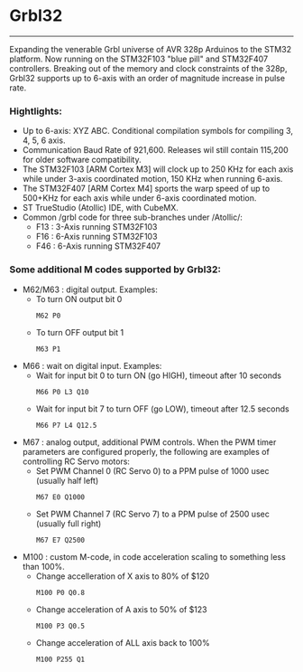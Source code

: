 # Grbl32
***

Expanding the venerable Grbl universe of AVR 328p Arduinos to the STM32 platform.  Now running on the STM32F103 "blue pill" and STM32F407 controllers. Breaking out of the memory and clock constraints of the 328p, Grbl32 supports up to 6-axis with an order of magnitude increase in pulse rate. 

### Hightlights:
* Up to 6-axis: XYZ ABC. Conditional compilation symbols for compiling 3, 4, 5, 6 axis.
* Communication Baud Rate of 921,600. Releases wil still contain 115,200 for older software compatibility.
* The STM32F103 [ARM Cortex M3] will clock up to 250 KHz for each axis while under 3-axis coordinated motion,  150 KHz when running 6-axis.
* The STM32F407 [ARM Cortex M4] sports the warp speed of up to 500+KHz for each axis while under 6-axis coordinated motion.
* ST TrueStudio (Atollic) IDE, with CubeMX.
* Common /grbl code for three sub-branches under /Atollic/:
  * F13 : 3-Axis running STM32F103
  * F16 : 6-Axis running STM32F103
  * F46 : 6-Axis running STM32F407

### Some additional M codes supported by Grbl32:
* M62/M63 : digital output. Examples:
  * To turn ON output bit 0
    ```
    M62 P0
    ```
  * To turn OFF output bit 1
    ```
    M63 P1
    ```
* M66 : wait on digital input. Examples:
  * Wait for input bit 0 to turn ON (go HIGH), timeout after 10 seconds
    ```
    M66 P0 L3 Q10
    ```
  * Wait for input bit 7 to turn OFF (go LOW), timeout after 12.5 seconds
    ```
    M66 P7 L4 Q12.5
    ```
* M67 : analog output, additional PWM controls. When the PWM timer parameters are configured properly, the following are examples of controlling RC Servo motors:
  * Set PWM Channel 0 (RC Servo 0) to a PPM pulse of 1000 usec (usually half left)
    ```
    M67 E0 Q1000
    ```
  * Set PWM Channel 7 (RC Servo 7) to a PPM pulse of 2500 usec (usually full right)
    ```
    M67 E7 Q2500
    ```
* M100 : custom M-code, in code acceleration scaling to something less than 100%.
  * Change accelleration of X axis to 80% of $120
    ```
    M100 P0 Q0.8
    ```
  * Change acceleration of A axis to 50% of $123
    ```
    M100 P3 Q0.5
    ```
  * Change acceleration of ALL axis back to 100%
    ```
    M100 P255 Q1
    ```
